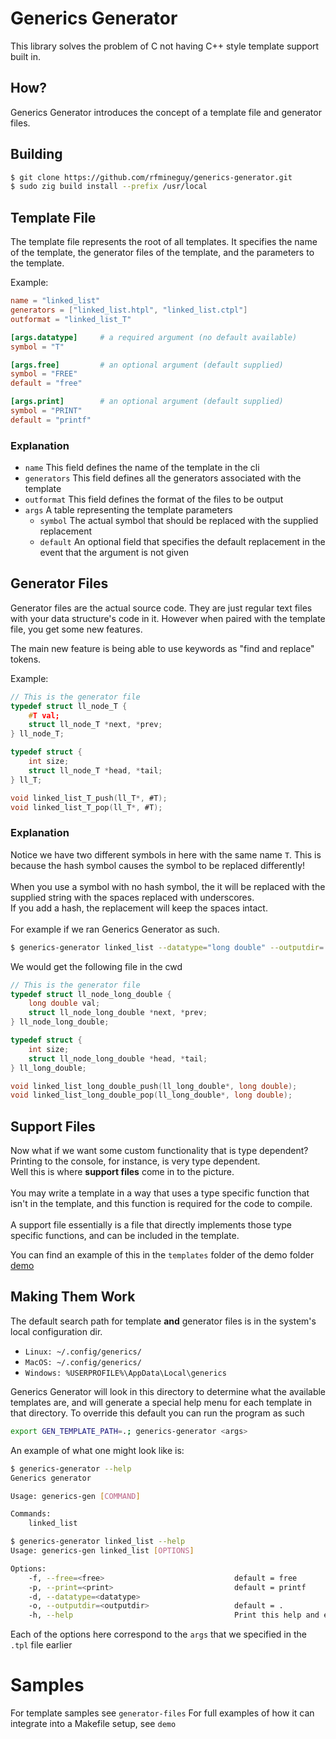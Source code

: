 # Generics Generator
This library solves the problem of C not having C++ style template support built in.

## How?
Generics Generator introduces the concept of a template file and generator files.

## Building
```bash
$ git clone https://github.com/rfmineguy/generics-generator.git
$ sudo zig build install --prefix /usr/local
```

## Template File
The template file represents the root of all templates. It specifies the name of the template, the generator files of the template, and the parameters to the template.

Example:
```toml
name = "linked_list"
generators = ["linked_list.htpl", "linked_list.ctpl"]
outformat = "linked_list_T"

[args.datatype]     # a required argument (no default available)
symbol = "T"

[args.free]         # an optional argument (default supplied)
symbol = "FREE"
default = "free"

[args.print]        # an optional argument (default supplied)
symbol = "PRINT"
default = "printf"
```

### Explanation
- `name`        This field defines the name of the template in the cli
- `generators`  This field defines all the generators associated with the template
- `outformat`   This field defines the format of the files to be output
- `args`        A table representing the template parameters
    * `symbol`  The actual symbol that should be replaced with the supplied replacement
    * `default` An optional field that specifies the default replacement in the event that the argument is not given

## Generator Files
Generator files are the actual source code. They are just regular text files with your data structure's code in it. However when paired with the template file, you get some new features.

The main new feature is being able to use keywords as "find and replace" tokens.

Example:
```c
// This is the generator file
typedef struct ll_node_T {
	#T val;
	struct ll_node_T *next, *prev;
} ll_node_T;

typedef struct {
	int size;
	struct ll_node_T *head, *tail;
} ll_T;

void linked_list_T_push(ll_T*, #T);
void linked_list_T_pop(ll_T*, #T);
```

### Explanation
Notice we have two different symbols in here with the same name `T`. This is because the hash symbol causes the symbol to be replaced differently!<br>
<br>
When you use a symbol with no hash symbol, the it will be replaced with the supplied string with the spaces replaced with underscores.<br>
If you add a hash, the replacement will keep the spaces intact.<br>
<br>
For example if we ran Generics Generator as such.<br>
```bash
$ generics-generator linked_list --datatype="long double" --outputdir=.
```
We would get the following file in the cwd
```c
// This is the generator file
typedef struct ll_node_long_double {
	long double val;
	struct ll_node_long_double *next, *prev;
} ll_node_long_double;

typedef struct {
	int size;
	struct ll_node_long_double *head, *tail;
} ll_long_double;

void linked_list_long_double_push(ll_long_double*, long double);
void linked_list_long_double_pop(ll_long_double*, long double);
```

## Support Files
Now what if we want some custom functionality that is type dependent? Printing to the console, for instance, is very type dependent.<br>
Well this is where **support files** come in to the picture.<br>
<br>
You may write a template in a way that uses a type specific function that isn't in the template, and this function is required for the code to compile.<br>
<br>
A support file essentially is a file that directly implements those type specific functions, and can be included in the template.<br>

You can find an example of this in the `templates` folder of the demo folder [demo](demo)

## Making Them Work
The default search path for template **and** generator files is in the system's local configuration dir.
- `Linux: ~/.config/generics/`
- `MacOS: ~/.config/generics/`
- `Windows: %USERPROFILE%\AppData\Local\generics`

Generics Generator will look in this directory to determine what the available templates are, and will generate a special help menu for each template in that directory.
To override this default you can run the program as such
```bash
export GEN_TEMPLATE_PATH=.; generics-generator <args>
```

An example of what one might look like is:
```bash
$ generics-generator --help
Generics generator

Usage: generics-gen [COMMAND]

Commands:
    linked_list
```

```bash
$ generics-generator linked_list --help
Usage: generics-gen linked_list [OPTIONS]

Options:
    -f, --free=<free>                             default = free
    -p, --print=<print>                           default = printf
    -d, --datatype=<datatype>
    -o, --outputdir=<outputdir>                   default = .
    -h, --help                                    Print this help and exit
```

Each of the options here correspond to the `args` that we specified in the `.tpl` file earlier

# Samples
For template samples see `generator-files`
For full examples of how it can integrate into a Makefile setup, see `demo`
